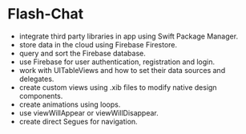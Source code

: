# Flash-Chat

- integrate third party libraries in app using  Swift Package Manager.
- store data in the cloud using Firebase Firestore.
- query and sort the Firebase database.
- use Firebase for user authentication, registration and login.
- work with UITableViews and how to set their data sources and delegates.
- create custom views using .xib files to modify native design components.
- create animations using loops.
- use viewWillAppear or viewWillDisappear.
- create direct Segues for navigation.
